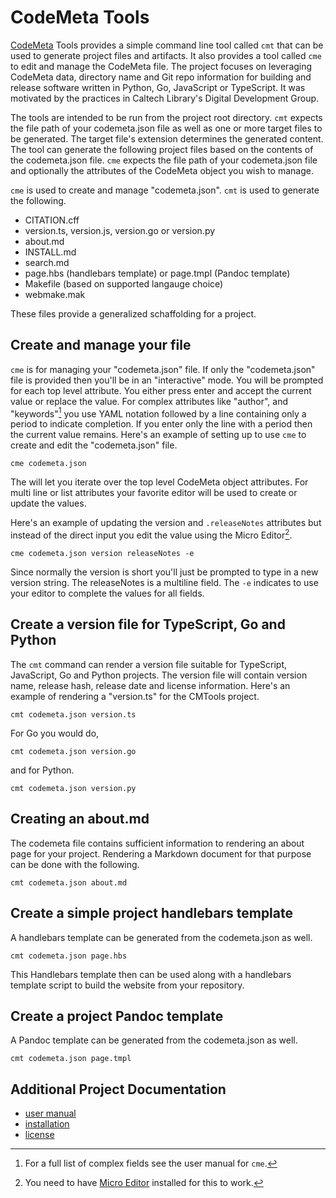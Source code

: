 
# CodeMeta Tools

[CodeMeta](https://codemeta.github.io) Tools provides a simple command line tool called `cmt` that can be used to generate project files and artifacts. It also provides a tool called `cme` to edit and manage the CodeMeta file. The project focuses on leveraging CodeMeta data, directory name and Git repo information for building and release software written in Python, Go, JavaScript or TypeScript. It was motivated by the practices in Caltech Library's Digital Development Group.

The tools are intended to be run from the project root directory. `cmt` expects the file path of your codemeta.json file as well as one or more target files to be generated. The target file's extension determines the generated content. The tool can generate the following project files based on the contents of the codemeta.json file. `cme` expects the file path of your codemeta.json file and optionally the attributes of the CodeMeta object you wish to manage.

`cme` is used to create and manage "codemeta.json". `cmt` is used to generate the following.

- CITATION.cff
- version.ts, version.js, version.go or version.py
- about.md
- INSTALL.md
- search.md
- page.hbs (handlebars template) or page.tmpl (Pandoc template)
- Makefile (based on supported langauge choice)
- webmake.mak

These files provide a generalized schaffolding for a project.

## Create and manage your file

`cme` is for managing your "codemeta.json" file.  If only the "codemeta.json" file is provided then you'll be in an "interactive" mode. You will be prompted for each top level attribute. You either press enter and accept the current value or replace the value. For complex attributes like "author", and "keywords"[^1] you use YAML notation followed by a line containing only a period to indicate completion. If you enter only the line with a period then the current value remains. Here's an example of setting up to use `cme` to create and edit the "codemeta.json" file.

[^1]: For a full list of complex fields see the user manual for `cme`.

~~~shell
cme codemeta.json
~~~

The will let you iterate over the top level CodeMeta object attributes. For multi line or list attributes your favorite editor will be used to create or update the values.

Here's an example of updating the version and `.releaseNotes` attributes but instead of the direct input you edit the value using the Micro Editor[^2].

[^2]: You need to have [Micro Editor](http://micro-editor.github.io) installed for this to work.

~~~shell
cme codemeta.json version releaseNotes -e
~~~

Since normally the version is short you'll just be prompted to type in a new version string. The releaseNotes is a multiline field. The `-e` indicates to use your editor to complete the values for all fields.


## Create a version file for TypeScript, Go and Python

The `cmt` command can render a version file suitable for TypeScript, JavaScript, Go and Python projects. The version file will contain version name, release hash, release date and license information. Here's an example of rendering a "version.ts" for the CMTools project.

~~~shell
cmt codemeta.json version.ts
~~~

For Go you would do,

~~~shell
cmt codemeta.json version.go
~~~

and for Python.

~~~shell
cmt codemeta.json version.py
~~~

## Creating an about.md

The codemeta file contains sufficient information to rendering an about page for your project. Rendering a Markdown document for that purpose can be done with the following.

~~~shell
cmt codemeta.json about.md
~~~

## Create a simple project handlebars template

A handlebars template can be generated from the codemeta.json as well.

~~~shell
cmt codemeta.json page.hbs
~~~

This Handlebars template then can be used along with a handlebars template script to build the website from your repository.

## Create a project Pandoc template

A Pandoc template can be generated from the codemeta.json as well.

~~~
cmt codemeta.json page.tmpl
~~~

## Additional Project Documentation

- [user manual](user_manual.md)
- [installation](INSTALL.md)
- [license](LICENSE)

